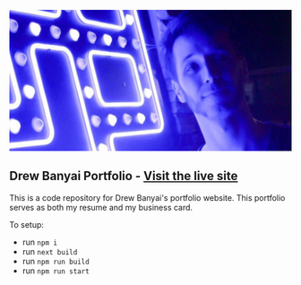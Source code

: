 ![](Cover.png)

## Drew Banyai Portfolio - [Visit the live site](https://drewbanyai.github.io/DrewBanyaiPortfolio)

This is a code repository for Drew Banyai's portfolio website. This portfolio serves as both my resume and my business card.

To setup:
- run ```npm i```
- run ```next build```
- run ```npm run build```
- run ```npm run start```
